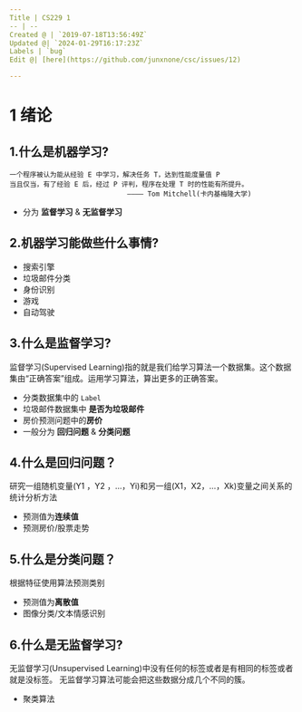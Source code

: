 ```yaml
---
Title | CS229 1
-- | --
Created @ | `2019-07-18T13:56:49Z`
Updated @| `2024-01-29T16:17:23Z`
Labels | `bug`
Edit @| [here](https://github.com/junxnone/csc/issues/12)

---
```

# 1 绪论

## 1.什么是机器学习?

```
一个程序被认为能从经验 E 中学习，解决任务 T，达到性能度量值 P
当且仅当，有了经验 E 后，经过 P 评判，程序在处理 T 时的性能有所提升。   
                             ———— Tom Mitchell(卡内基梅隆大学) 
```

- 分为 **监督学习** & **无监督学习**

## 2.机器学习能做些什么事情?
- 搜索引擎
- 垃圾邮件分类
- 身份识别
- 游戏
- 自动驾驶

## 3.什么是监督学习?
监督学习(Supervised Learning)指的就是我们给学习算法一个数据集。这个数据集由“正确答案”组成。运用学习算法，算出更多的正确答案。  

- 分类数据集中的 `Label`
- 垃圾邮件数据集中 **是否为垃圾邮件**
- 房价预测问题中的**房价**
- 一般分为 **回归问题** & **分类问题**

## 4.什么是回归问题？
研究一组随机变量(Y1 ，Y2 ，…，Yi)和另一组(X1，X2，…，Xk)变量之间关系的统计分析方法

- 预测值为**连续值**
- 预测房价/股票走势

## 5.什么是分类问题？
根据特征使用算法预测类别

- 预测值为**离散值**
- 图像分类/文本情感识别

## 6.什么是无监督学习?
无监督学习(Unsupervised Learning)中没有任何的标签或者是有相同的标签或者就是没标签。
无监督学习算法可能会把这些数据分成几个不同的簇。

- 聚类算法

